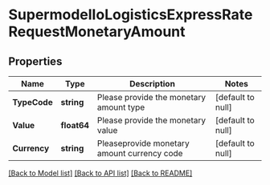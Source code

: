 # SupermodelIoLogisticsExpressRateRequestMonetaryAmount

## Properties
Name | Type | Description | Notes
------------ | ------------- | ------------- | -------------
**TypeCode** | **string** | Please provide the monetary amount type | [default to null]
**Value** | **float64** | Please provide the monetary value | [default to null]
**Currency** | **string** | Pleaseprovide monetary amount currency code | [default to null]

[[Back to Model list]](../README.md#documentation-for-models) [[Back to API list]](../README.md#documentation-for-api-endpoints) [[Back to README]](../README.md)

